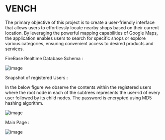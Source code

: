 # VENCH
The primary objective of this project is to create a user-friendly interface that allows users to effortlessly locate nearby shops based on their current location. By leveraging the powerful mapping capabilities of Google Maps, the application enables users to search for specific shops or explore various categories, ensuring convenient access to desired products and services.


FireBase Realtime Database Schema :

![image](https://github.com/sammmy047/VENCH/assets/76446088/4e976882-6935-475d-bf07-6546bc94b9fe)


Snapshot of registered Users :

In the below figure  we observe the contents within the registered users where the root node in each of the subtrees represents the user-id of every user followed by its child nodes. The password is encrypted using MD5 hashing algorithm.


![image](https://github.com/sammmy047/VENCH/assets/76446088/e742000c-46ca-45c1-be7a-bdb7c8171b36)


Main Page :

![image](https://github.com/sammmy047/VENCH/assets/76446088/d698c251-82c9-4c1e-a0a8-27e8240b3712)
